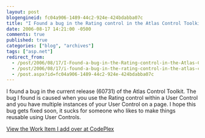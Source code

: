 ```yaml
---
layout: post
blogengineid: fc04a906-1489-44c2-924e-424bdabba07c
title: "I Found a bug in the Rating control in the Atlas Control Toolkit"
date: 2006-08-17 14:21:00 -0500
comments: true
published: true
categories: ["blog", "archives"]
tags: ["asp.net"]
redirect_from: 
  - /post/2006/08/17/I-Found-a-bug-in-the-Rating-control-in-the-Atlas-Control-Toolkit
  - /post/2006/08/17/i-found-a-bug-in-the-rating-control-in-the-atlas-control-toolkit
  - /post.aspx?id=fc04a906-1489-44c2-924e-424bdabba07c
---
```

<!-- more -->
<p>I found a bug in the current release (60731) of the Atlas Control Toolkit. The bug I found is caused when you use the Rating control within a User Control and you have multiple instances of your User Control on a page. I hope this bug gets fixed soon, it sucks for someone who likes to make things reusable using User Controls.</p>
<p><a href="http://www.codeplex.com/WorkItem/View.aspx?ProjectName=AtlasControlToolkit&amp;WorkItemId=1687">View the Work Item I add over at CodePlex</a></p>
